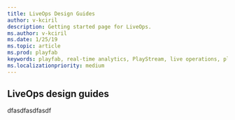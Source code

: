 ```yaml
---
title: LiveOps Design Guides
author: v-kciril
description: Getting started page for LiveOps.
ms.author: v-kciril
ms.date: 1/25/19
ms.topic: article
ms.prod: playfab
keywords: playfab, real-time analytics, PlayStream, live operations, player behaviors, event archiving, data export, player data, webhooks, analytic reporting, reports
ms.localizationpriority: medium
---
```


## LiveOps design guides

dfasdfasdfasdf